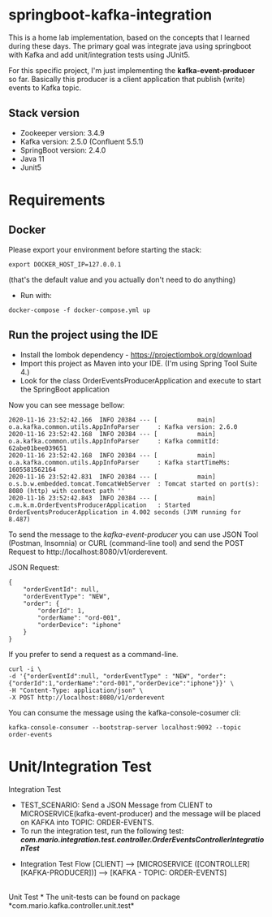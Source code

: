# springboot-kafka-integration
This is a home lab implementation, based on the concepts that I learned during these days. The primary goal was integrate java using springboot with Kafka and add unit/integration tests using JUnit5.

For this specific project, I'm just implementing the __kafka-event-producer__ so far. Basically this producer is a client application that publish (write) events to Kafka topic.

## Stack version

  - Zookeeper version: 3.4.9
  - Kafka version: 2.5.0 (Confluent 5.5.1)
  - SpringBoot version: 2.4.0
  - Java 11
  - Junit5

# Requirements

## Docker

Please export your environment before starting the stack:
```
export DOCKER_HOST_IP=127.0.0.1
```
(that's the default value and you actually don't need to do anything)

+ Run with:
 ```
 docker-compose -f docker-compose.yml up
 ```
 
 ## Run the project using the IDE 
 + Install the lombok dependency - https://projectlombok.org/download
 + Import this project as Maven into your IDE. (I'm using Spring Tool Suite 4.)
 + Look for the class OrderEventsProducerApplication and execute to start the SpringBoot application
 
Now you can see message bellow:
 
 ```
 2020-11-16 23:52:42.166  INFO 20384 --- [           main] o.a.kafka.common.utils.AppInfoParser     : Kafka version: 2.6.0
2020-11-16 23:52:42.168  INFO 20384 --- [           main] o.a.kafka.common.utils.AppInfoParser     : Kafka commitId: 62abe01bee039651
2020-11-16 23:52:42.168  INFO 20384 --- [           main] o.a.kafka.common.utils.AppInfoParser     : Kafka startTimeMs: 1605581562164
2020-11-16 23:52:42.831  INFO 20384 --- [           main] o.s.b.w.embedded.tomcat.TomcatWebServer  : Tomcat started on port(s): 8080 (http) with context path ''
2020-11-16 23:52:42.843  INFO 20384 --- [           main] c.m.k.m.OrderEventsProducerApplication   : Started OrderEventsProducerApplication in 4.002 seconds (JVM running for 8.487)
```

To send the message to the *kafka-event-producer* you can use JSON Tool (Postman, Insomnia) or CURL (command-line tool) and send the POST Request to http://localhost:8080/v1/orderevent.

JSON Request:
```
{
    "orderEventId": null,
    "orderEventType": "NEW",
    "order": {
        "orderId": 1,
        "orderName": "ord-001",
        "orderDevice": "iphone"
    }
}
```

If you prefer to send a request as a command-line.
```
curl -i \
-d '{"orderEventId":null, "orderEventType" : "NEW", "order":{"orderId":1,"orderName":"ord-001","orderDevice":"iphone"}}' \
-H "Content-Type: application/json" \
-X POST http://localhost:8080/v1/orderevent
```

You can consume the message using the kafka-console-cosumer cli:
```
kafka-console-consumer --bootstrap-server localhost:9092 --topic order-events
```

# Unit/Integration Test

Integration Test 
* TEST_SCENARIO: Send a JSON Message from CLIENT to MICROSERVICE(kafka-event-producer) and the message will be placed on KAFKA into TOPIC: ORDER-EVENTS.
* To run the integration test, run the following test:
__*com.mario.integration.test.controller.OrderEventsControllerIntegrationTest*__

+ Integration Test Flow
[CLIENT] --> [MICROSERVICE  ([CONTROLLER] [KAFKA-PRODUCER])] --> [KAFKA - TOPIC: ORDER-EVENTS]

<br />
Unit Test
* The unit-tests can be found on package *com.mario.kafka.controller.unit.test* 
